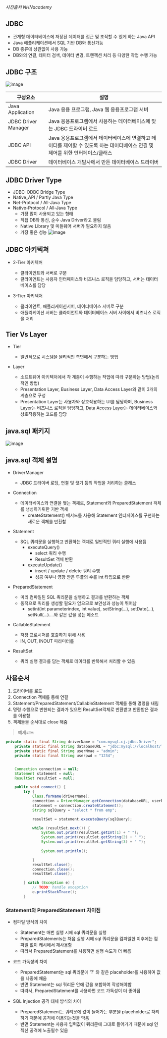 ###### 사진출처 NHNacademy

## JDBC
+ 관계형 데이터베이스에 저장된 데이터를 접근 및 조작할 수 있게 하는 Java API
+ Java 애플리케이션에서 SQL 기반 DB와 통신가능
+ DB 종류에 상관없이 사용 가능
+ DB와의 연결, 데이터 검색, 데이터 변경, 트랜잭션 처리 등 다양한 작업 수행 가능

## JDBC 구조
![image](https://user-images.githubusercontent.com/94053008/235392787-790af12d-19ee-4a61-8304-5805c4e4372c.png)


| 구성요소 | 설명 |
| ---- | --- |
| Java Application | Java 응용 프로그램, Java 웹 응용프로그램 서버|
| JDBC Driver Manager | Java 응용프로그램에서 사용하는 데이터베이스에 맞는 JDBC 드라이버 로드 |
| JDBC API | Java 응용프로그램에서 데이터베이스에 연결하고 데이터를 제어할 수 있도록 하는 데이터베이스 연결 및 제어를 위한 인터페이스/클래스|
| JDBC Driver| 데이터베이스 개발사에서 만든 데이터베이스 드라이버|

## JDBC Driver Type
+ JDBC-ODBC Bridge Type
+ Native_API / Partly Java Type
+ Net-Protocol / All-Java Type
+ Native-Protocol / All-Java Type
  - 가장 많이 사용되고 있는 형태
  - 직접 DB와 통신, 순수 Java Driver라고 불림
  - Native Library 및 미들웨어 서버가 필요하지 않음
  - 가장 좋은 성능
![image](https://user-images.githubusercontent.com/94053008/235394380-850fc28c-aa59-41eb-9015-1ac5f747d01f.png)




## JDBC 아키텍쳐
+ 2-Tier 아키텍쳐
  - 클라이언트와 서버로 구분
  - 클라이언트는 사용자 인터페이스와 비즈니스 로직을 담당하고, 서버는 데이터베이스를 담당
  
+ 3-Tier 아키텍쳐
  - 클라이언트, 애플리케이션서버, 데이터베이스 서버로 구분
  - 애플리케이션 서버는 클라이언트와 데이터베이스 서버 사이에서 비즈니스 로직을 처리

## Tier Vs Layer
+ Tier
  - 일반적으로 시스템을 물리적인 측면에서 구분하는 방법

+ Layer
  - 소프트웨어 아키텍처에서 각 계층이 수행하는 작업에 따라 구분하는 방법(논리적인 방법)
  - Presentation Layer, Business Layer, Data Access Layer와 같이 3개의 계층으로 구성
  - Presentation Layer는 사용자와 상호작용하는 UI를 담당하며, Business Layer는 비즈니스 로직을 담당하고, Data Access Layer는 데이터베이스와 상호작용하는 코드를 담당
 
 
## java.sql 패키지
![image](https://user-images.githubusercontent.com/94053008/235394665-4d79054f-ecaa-46f3-b9f6-5b9c18e714d7.png)

## java.sql 객체 설명

+ DriverManager
  - JDBC 드라이버 로딩, 연결 및 끊기 등의 작업을 처리하는 클래스
 
+ Connection
   - 데이터베이스와 연결을 맺는 객체로, Statement와 PreparedStatement 객체를 생성하기위한 기반 객체
      - createStatement() 메서드를 사용해 Statement 인터페이스를 구현하는 새로운 객체를 반환함

+ Statement
  - SQL 쿼리문을 실행하고 반환하는 객체로 일반적인 쿼리 실행에 사용됨
      - executeQuery()
          + select 쿼리 수행
          + ResultSet 객체 반환
      - executeUpdate()
          + insert / update / delete 쿼리 수행
          + 성공 여부나 영향 받은 투플의 수를 int 타입으로 반환

+ PreparedStatement
  - 미리 컴파일된 SQL 쿼리문을 실행하고 결과를 반환하는 객체
  - 동적으로 쿼리를 생성할 필요가 없으므로 보안성과 성능이 뛰어남
    - setint(int parameterindex, int value), setString(...), setDate(...), setNull(...)....와 같은 값을 넣는 메소드 

+ CallableStatement
  - 저장 프로시저를 호출하기 위해 사용
  - IN, OUT, INOUT 파라미터를 

+ ResultSet
  - 쿼리 실행 결과를 담는 객체로 데이터를 반복해서 처리할 수 있음

## 사용순서
1. 드라이버를 로드
2. Connection 객체를 통해 연결
3. Statement/PreparedStatement/CallableStatement 객체를 통해 명령을 내림
4. 명령 수행으로 반한되는 결과가 있으면 ResultSet객체로 반환받고 반환받은 결과를 이용함
5. 객체들을 순서대로 close 해줌


> 예제코드
```java
private static final String driverName = "com.mysql.cj.jdbc.Driver";
    private static final String databaseURL = "jdbc:mysql://localhost/TEST";
    private static final String userNmae = "admin";
    private static final String userpwd = "1234";


    Connection connection = null;
    Statement statement = null;
    ResultSet resultSet = null;

    public void connect() {
        try {
            Class.forName(driverName);
            connection = DriverManager.getConnection(databaseURL, userNmae, userpwd);
            statement = connection.createStatement();
            String sqlQuery = "select * from emp";

            resultSet = statement.executeQuery(sqlQuery);

            while (resultSet.next()) {
                System.out.print(resultSet.getInt(1) + " ");
                System.out.print(resultSet.getString(2) + " ");
                System.out.print(resultSet.getString(3) + " ");
             
                System.out.println();

            }
            resultSet.close();
            connection.close();
            resultSet.close();

        } catch (Exception e) {
            // TODO: handle exception
            e.printStackTrace();
        }

```

### Statement와 PreparedStatement 차이점
+ 컴파일 방식의 차이
  -  Statement는 매번 실행 시에 sql 쿼리문을 실행
  -  PreparedStatements는 처음 실행 시에 sql 쿼리문을 컴파일한 이후에는 컴파일 없이 캐시에서 재사용함
  -  따라서 PreparedStatement를 사용하면 실행 속도가 더 빠름

+ 코드 가독성의 차이
  - PreparedStatement는 sql 쿼리문에 '?' 와 같은 placeholder를 사용하여 값을 나중에 채움
  - 반면 Statement는 sql 쿼리문 안에 값을 포함하여 작성해야함
  - 따라서, PreparedStatement를 사용하면 코드 가독성이 더 좋아짐

+ SQL Injection 공격 대체 방식의 차이
  - PreparedStatement는 쿼리문에 값이 들어가는 부분을 placeholder로 처리하기 때문에 공격에 이용되는것을 막음
  - 반면 Statement는 사용자 입력값이 쿼리문에 그대로 들어가기 때문에 sql 인젝션 공격에 노출될수 있음









